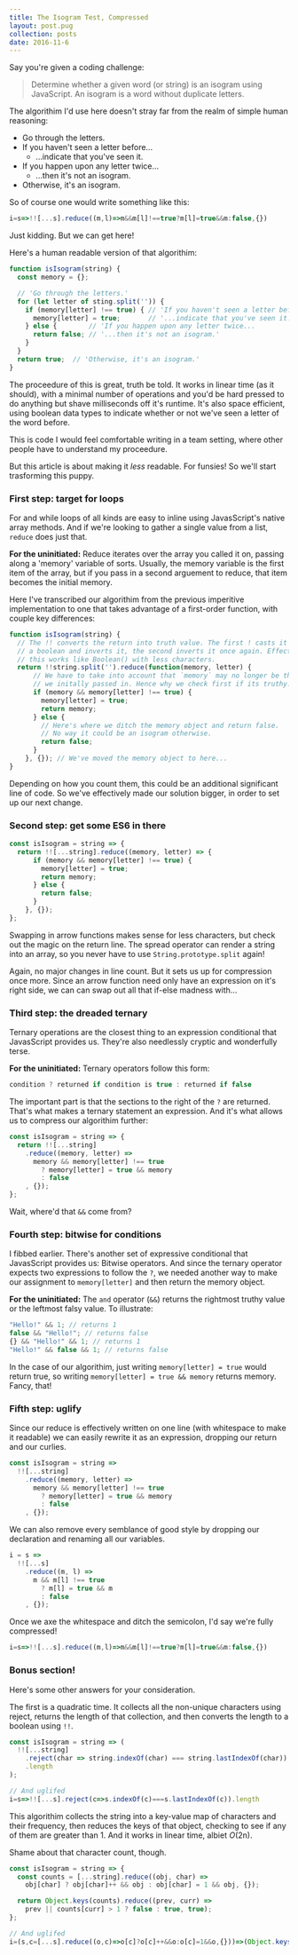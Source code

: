 ```yaml
---
title: The Isogram Test, Compressed
layout: post.pug
collection: posts
date: 2016-11-6
---
```


Say you're given a coding challenge: 

> Determine whether a given word (or string) is an isogram using JavaScript. An isogram is a word without duplicate letters.

The algorithim I'd use here doesn't stray far from the realm of simple human reasoning:

* Go through the letters. 
* If you haven't seen a letter before... 
  * ...indicate that you've seen it. 
* If you happen upon any letter twice... 
  * ...then it's not an isogram.  
* Otherwise, it's an isogram.

So of course one would write something like this:

```javascript
i=s=>!![...s].reduce((m,l)=>m&&m[l]!==true?m[l]=true&&m:false,{})
```

Just kidding. But we can get here!

Here's a human readable version of that algorithim:

```javascript
function isIsogram(string) {
  const memory = {};

  // 'Go through the letters.'
  for (let letter of sting.split('')) {
    if (memory[letter] !== true) { // 'If you haven't seen a letter before...'
      memory[letter] = true;       // '...indicate that you've seen it.'
    } else {        // 'If you happen upon any letter twice...
      return false; // '...then it's not an isogram.'
    }
  }
  return true;  // 'Otherwise, it's an isogram.'
}
``` 

The proceedure of this is great, truth be told. It works in linear time (as it should), with a minimal number of operations and you'd be hard pressed to do anything but shave milliseconds off it's runtime. It's also space efficient, using boolean data types to indicate whether or not we've seen a letter of the word before.

This is code I would feel comfortable writing in a team setting, where other people have to understand my proceedure.

But this article is about making it _less_ readable. For funsies! So we'll start trasforming this puppy.

### First step: target for loops

For and while loops of all kinds are easy to inline using JavasScript's native array methods. And if we're looking to gather a single value from a list, `reduce` does just that.

__For the uninitiated:__ Reduce iterates over the array you called it on, passing along a 'memory' variable of sorts. Usually, the memory variable is the first item of the array, but if you pass in a second arguement to reduce, that item becomes the initial memory. 

Here I've transcribed our algorithim from the previous imperitive implementation to one that takes advantage of a first-order function, with couple key differences:

```javascript
function isIsogram(string) {
  // The !! converts the return into truth value. The first ! casts it to
  // a boolean and inverts it, the second inverts it once again. Effectively.
  // this works like Boolean() with less characters.
  return !!string.split('').reduce(function(memory, letter) {
      // We have to take into account that `memory` may no longer be the object 
      // we initally passed in. Hence why we check first if its truthy.
      if (memory && memory[letter] !== true) {
        memory[letter] = true;
        return memory;
      } else {
        // Here's where we ditch the memory object and return false. 
        // No way it could be an isogram otherwise.
        return false;
      }
    }, {}); // We've moved the memory object to here...
}
```

Depending on how you count them, this could be an additional significant line of code. So we've effectively made our solution bigger, in order to set up our next change.

### Second step: get some ES6 in there

```javascript
const isIsogram = string => { 
  return !![...string].reduce((memory, letter) => {
      if (memory && memory[letter] !== true) {
        memory[letter] = true;
        return memory;
      } else {
        return false;
      }
    }, {});
};
```

Swapping in arrow functions makes sense for less characters, but check out the magic on the return line. The spread operator can render a string into an array, so you never have to use `String.prototype.split` again!

Again, no major changes in line count. But it sets us up for compression once more. Since an arrow function need only have an expression on it's right side, we can can swap out all that if-else madness with...

### Third step: the dreaded ternary 

Ternary operations are the closest thing to an expression conditional that JavasScript provides us. They're also needlessly cryptic and wonderfully terse.

__For the uninitiated:__ Ternary operators follow this form:

```javascript
condition ? returned if condition is true : returned if false
```

The important part is that the sections to the right of the `?` are returned. That's what makes a ternary statement an expression. And it's what allows us to compress our algorithim further:

```javascript
const isIsogram = string => {
  return !![...string]
    .reduce((memory, letter) =>
      memory && memory[letter] !== true 
        ? memory[letter] = true && memory
        : false      
    , {});
};
```

Wait, where'd that `&&` come from?

### Fourth step: bitwise for conditions

I fibbed earlier. There's another set of expressive conditional that JavasScript provides us: Bitwise operators. And since the ternary operator expects two expressions to follow the `?`, we needed another way to make our assignment to `memory[letter]` and then return the memory object. 

__For the uninitiated:__ The `and` operator (`&&`) returns the rightmost truthy value or the leftmost falsy value. To illustrate:

```javascript
"Hello!" && 1; // returns 1
false && "Hello!"; // returns false
{} && "Hello!" && 1; // returns 1
"Hello!" && false && 1; // returns false
```

In the case of our algorithim, just writing `memory[letter] = true` would return true, so writing `memory[letter] = true && memory` returns memory. Fancy, that!

### Fifth step: uglify

Since our reduce is effectively written on one line (with whitespace to make it readable) we can easily rewrite it as an expression, dropping our return and our curlies.

```javascript
const isIsogram = string => 
  !![...string]
    .reduce((memory, letter) =>
      memory && memory[letter] !== true 
        ? memory[letter] = true && memory
        : false      
    , {});
```

We can also remove every semblance of good style by dropping our declaration and renaming all our variables.

```javascript
i = s => 
  !![...s]
    .reduce((m, l) =>
      m && m[l] !== true 
        ? m[l] = true && m
        : false 
    , {});
```

Once we axe the whitespace and ditch the semicolon, I'd say we're fully compressed!

```javascript
i=s=>!![...s].reduce((m,l)=>m&&m[l]!==true?m[l]=true&&m:false,{})
```

### Bonus section!

Here's some other answers for your consideration. 

The first is a quadratic time. It collects all the non-unique characters using reject, returns the length of that collection, and then converts the length to a boolean using `!!`.

```javascript
const isIsogram = string => (
  !![...string]
    .reject(char => string.indexOf(char) === string.lastIndexOf(char))
    .length
);

// And uglifed
i=s=>!![...s].reject(c=>s.indexOf(c)===s.lastIndexOf(c)).length
```

This algorithim collects the string into a key-value map of characters and their frequency, then reduces the keys of that object, checking to see if any of them are greater than 1. And it works in linear time, albiet _O_(2n).

Shame about that character count, though.

```javascript
const isIsogram = string => {
  const counts = [...string].reduce((obj, char) =>
    obj[char] ? obj[char]++ && obj : obj[char] = 1 && obj, {});

  return Object.keys(counts).reduce((prev, curr) =>
    prev || counts[curr] > 1 ? false : true, true);
};

// And uglifed
i=(s,c=[...s].reduce((o,c)=>o[c]?o[c]++&&o:o[c]=1&&o,{}))=>(Object.keys(c).reduce((p,d)=>p||c[d]>1?false:true,true))
```